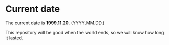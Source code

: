 # Current date

The current date is **1999.11.20.** (YYYY.MM.DD.)

This repository will be good when the world ends, so we will know how long it lasted.